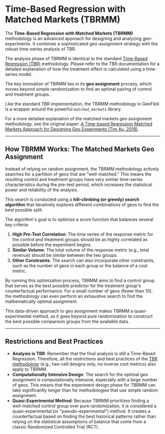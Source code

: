 # Time-Based Regression with Matched Markets (TBRMM)

The **Time-Based Regression with Matched Markets (TBRMM)** methodology is an advanced approach for designing and analyzing geo-experiments. It combines a sophisticated geo-assignment strategy with the robust time-series analysis of TBR.

The analysis phase of TBRMM is identical to the standard [Time-Based Regression (TBR)](/methodologies/04_tbr.md) methodology. Please refer to the TBR documentation for a detailed explanation of how the treatment effect is calculated using a time-series model.

The key innovation of TBRMM lies in its **geo assignment** process, which moves beyond simple randomization to find an optimal pairing of control and treatment groups.

Like the standard TBR implementation, the TBRMM methodology in GeoFleX is a wrapper around the powerful `matched_markets` library.

For a more detailed explanation of the matched markets geo assignment methodology, see the original paper: [A Time-based Regression Matched Markets Approach for Designing Geo Experiments (Tim Au, 2018)](https://research.google/pubs/a-time-based-regression-matched-markets-approach-for-designing-geo-experiments/).

---
## How TBRMM Works: The Matched Markets Geo Assignment

Instead of relying on random assignment, the TBRMM methodology actively searches for a partition of geos that are "well-matched." This means the resulting control and treatment groups have very similar time-series characteristics during the pre-test period, which increases the statistical power and reliability of the analysis.

This search is conducted using a **hill-climbing (or greedy) search algorithm** that iteratively explores different combinations of geos to find the best possible split.

The algorithm's goal is to optimize a score function that balances several key criteria:

1.  **High Pre-Test Correlation**: The time series of the response metric for the control and treatment groups should be as highly correlated as possible before the experiment begins.
2.  **Similar Volume**: The total volume of the response metric (e.g., total revenue) should be similar between the two groups.
3.  **Other Constraints**: The search can also incorporate other constraints, such as the number of geos in each group or the balance of a cost metric.

By running this optimization process, TBRMM aims to find a control group that serves as the best possible predictor for the treatment group's counterfactual performance. For a small number of geos (fewer than 10), the methodology can even perform an exhaustive search to find the mathematically optimal assignment.

This data-driven approach to geo assignment makes TBRMM a quasi-experimental method, as it goes beyond pure randomization to construct the best possible comparison groups from the available data.

---
## Restrictions and Best Practices

*   **Analysis is TBR**: Remember that the final analysis is still a Time-Based Regression. Therefore, all the restrictions and best practices of the [TBR methodology](/methodologies/04_tbr.md) (e.g., two-cell designs only, no inverse cost metrics) also apply to TBRMM.
*   **Computationally Intensive Design**: The search for the optimal geo assignment is computationally intensive, especially with a large number of geos. This means that the experiment design phase for TBRMM can take significantly longer than for methodologies that use simple random assignment.
*   **Quasi-Experimental Method**: Because TBRMM prioritizes finding a well-matched control group over pure randomization, it is considered a quasi-experimental (or "pseudo-experimental") method. It creates a counterfactual based on finding the best historical patterns rather than relying on the statistical assumptions of balance that come from a classic Randomized Controlled Trial (RCT).
